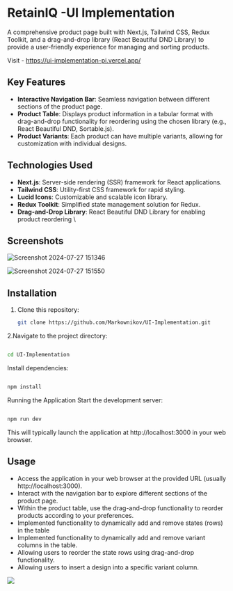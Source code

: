 # RetainIQ -UI Implementation

A comprehensive product page built with Next.js, Tailwind CSS, Redux Toolkit, and a drag-and-drop library (React Beautiful DND Library) to provide a user-friendly experience for managing and sorting products.

Visit - https://ui-implementation-pi.vercel.app/

## Key Features

- **Interactive Navigation Bar**: Seamless navigation between different sections of the product page.
- **Product Table**: Displays product information in a tabular format with drag-and-drop functionality for reordering using the chosen library (e.g., React Beautiful DND, Sortable.js).
- **Product Variants**: Each product can have multiple variants, allowing for customization with individual designs.

## Technologies Used

- **Next.js**: Server-side rendering (SSR) framework for React applications.
- **Tailwind CSS**: Utility-first CSS framework for rapid styling.
- **Lucid Icons**: Customizable and scalable icon library.
- **Redux Toolkit**: Simplified state management solution for Redux.
- **Drag-and-Drop Library**: React Beautiful DND Library for enabling product reordering \

## Screenshots

![Screenshot 2024-07-27 151346](https://github.com/user-attachments/assets/0b414326-da32-4ca0-b8a2-0ca0a9f3f8f6)

![Screenshot 2024-07-27 151550](https://github.com/user-attachments/assets/90618f20-519a-4c60-8829-b2afacdfc920)


## Installation

1. Clone this repository:
   ```bash
   git clone https://github.com/Markownikov/UI-Implementation.git
   ```

2.Navigate to the project directory:

```bash

cd UI-Implementation
```
Install dependencies:
```bash

npm install
```

Running the Application
Start the development server:
```bash

npm run dev
```
This will typically launch the application at http://localhost:3000 in your web browser.

## Usage
 - Access the application in your web browser at the provided URL (usually http://localhost:3000).
 - Interact with the navigation bar to explore different sections of the product page.
 - Within the product table, use the drag-and-drop functionality to reorder products according to your preferences.
 - Implemented functionality to dynamically add and remove states (rows) in the table
 - Implemented functionality to dynamically add and remove variant columns in the table.
 - Allowing users to reorder the state rows using drag-and-drop functionality.
 - Allowing users to insert a design into a specific variant column.

<img src="https://t.bkit.co/w_66a4e9437660a.gif" />
